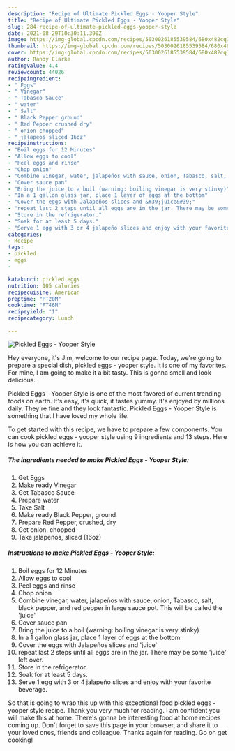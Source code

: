 ```yaml
---
description: "Recipe of Ultimate Pickled Eggs - Yooper Style"
title: "Recipe of Ultimate Pickled Eggs - Yooper Style"
slug: 284-recipe-of-ultimate-pickled-eggs-yooper-style
date: 2021-08-29T10:30:11.390Z
image: https://img-global.cpcdn.com/recipes/5030026185539584/680x482cq70/pickled-eggs-yooper-style-recipe-main-photo.jpg
thumbnail: https://img-global.cpcdn.com/recipes/5030026185539584/680x482cq70/pickled-eggs-yooper-style-recipe-main-photo.jpg
cover: https://img-global.cpcdn.com/recipes/5030026185539584/680x482cq70/pickled-eggs-yooper-style-recipe-main-photo.jpg
author: Randy Clarke
ratingvalue: 4.4
reviewcount: 44026
recipeingredient:
- " Eggs"
- " Vinegar"
- " Tabasco Sauce"
- " water"
- " Salt"
- " Black Pepper ground"
- " Red Pepper crushed dry"
- " onion chopped"
- " jalapeos sliced 16oz"
recipeinstructions:
- "Boil eggs for 12 Minutes"
- "Allow eggs to cool"
- "Peel eggs and rinse"
- "Chop onion"
- "Combine vinegar, water, jalapeños with sauce, onion, Tabasco, salt, black pepper, and red pepper in large sauce pot. This will be called the &#39;juice&#39;"
- "Cover sauce pan"
- "Bring the juice to a boil (warning: boiling vinegar is very stinky)"
- "In a 1 gallon glass jar, place 1 layer of eggs at the bottom"
- "Cover the eggs with Jalapeños slices and &#39;juice&#39;"
- "repeat last 2 steps until all eggs are in the jar. There may be some &#39;juice&#39; left over."
- "Store in the refrigerator."
- "Soak for at least 5 days."
- "Serve 1 egg with 3 or 4 jalapeño slices and enjoy with your favorite beverage."
categories:
- Recipe
tags:
- pickled
- eggs
- 

katakunci: pickled eggs  
nutrition: 105 calories
recipecuisine: American
preptime: "PT20M"
cooktime: "PT46M"
recipeyield: "1"
recipecategory: Lunch

---
```



![Pickled Eggs - Yooper Style](https://img-global.cpcdn.com/recipes/5030026185539584/680x482cq70/pickled-eggs-yooper-style-recipe-main-photo.jpg)

Hey everyone, it's Jim, welcome to our recipe page. Today, we're going to prepare a special dish, pickled eggs - yooper style. It is one of my favorites. For mine, I am going to make it a bit tasty. This is gonna smell and look delicious.



Pickled Eggs - Yooper Style is one of the most favored of current trending foods on earth. It's easy, it's quick, it tastes yummy. It's enjoyed by millions daily. They're fine and they look fantastic. Pickled Eggs - Yooper Style is something that I have loved my whole life.


To get started with this recipe, we have to prepare a few components. You can cook pickled eggs - yooper style using 9 ingredients and 13 steps. Here is how you can achieve it.

<!--inarticleads1-->

##### The ingredients needed to make Pickled Eggs - Yooper Style:

1. Get  Eggs
1. Make ready  Vinegar
1. Get  Tabasco Sauce
1. Prepare  water
1. Take  Salt
1. Make ready  Black Pepper, ground
1. Prepare  Red Pepper, crushed, dry
1. Get  onion, chopped
1. Take  jalapeños, sliced (16oz)




<!--inarticleads2-->

##### Instructions to make Pickled Eggs - Yooper Style:

1. Boil eggs for 12 Minutes
1. Allow eggs to cool
1. Peel eggs and rinse
1. Chop onion
1. Combine vinegar, water, jalapeños with sauce, onion, Tabasco, salt, black pepper, and red pepper in large sauce pot. This will be called the &#39;juice&#39;
1. Cover sauce pan
1. Bring the juice to a boil (warning: boiling vinegar is very stinky)
1. In a 1 gallon glass jar, place 1 layer of eggs at the bottom
1. Cover the eggs with Jalapeños slices and &#39;juice&#39;
1. repeat last 2 steps until all eggs are in the jar. There may be some &#39;juice&#39; left over.
1. Store in the refrigerator.
1. Soak for at least 5 days.
1. Serve 1 egg with 3 or 4 jalapeño slices and enjoy with your favorite beverage.




So that is going to wrap this up with this exceptional food pickled eggs - yooper style recipe. Thank you very much for reading. I am confident you will make this at home. There's gonna be interesting food at home recipes coming up. Don't forget to save this page in your browser, and share it to your loved ones, friends and colleague. Thanks again for reading. Go on get cooking!
